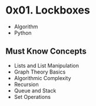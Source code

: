 # 0x01. Lockboxes
- Algorithm
- Python

## Must Know Concepts
- Lists and List Manipulation
- Graph Theory Basics
- Algorithmic Complexity
- Recursion
- Queue and Stack
- Set Operations